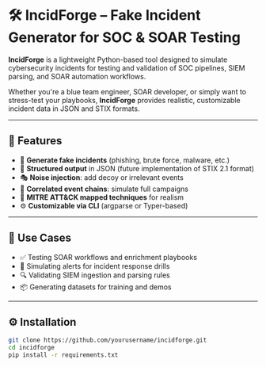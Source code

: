 # 🛠️ IncidForge – Fake Incident Generator for SOC & SOAR Testing

**IncidForge** is a lightweight Python-based tool designed to simulate cybersecurity incidents for testing and validation of SOC pipelines, SIEM parsing, and SOAR automation workflows.

Whether you're a blue team engineer, SOAR developer, or simply want to stress-test your playbooks, **IncidForge** provides realistic, customizable incident data in JSON and STIX formats.

---

## 📌 Features

- 🔄 **Generate fake incidents** (phishing, brute force, malware, etc.)
- 🧱 **Structured output** in JSON (future implementation of STIX 2.1 format)
- 🎭 **Noise injection**: add decoy or irrelevant events
- 🔗 **Correlated event chains**: simulate full campaigns
- 🧠 **MITRE ATT&CK mapped techniques** for realism
- ⚙️ **Customizable via CLI** (argparse or Typer-based)

---

## 🚀 Use Cases

- ✅ Testing SOAR workflows and enrichment playbooks
- 🧪 Simulating alerts for incident response drills
- 🔍 Validating SIEM ingestion and parsing rules
- 📦 Generating datasets for training and demos

---

## ⚙️ Installation

```bash
git clone https://github.com/yourusername/incidforge.git
cd incidforge
pip install -r requirements.txt